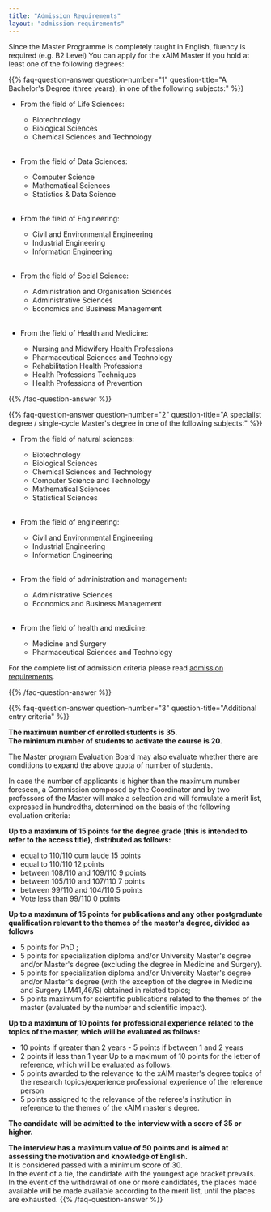 ```yaml
---
title: "Admission Requirements"
layout: "admission-requirements"
---
```


Since the Master Programme is completely taught in English, fluency is required (e.g. B2 Level)
You can apply for the xAIM Master if you hold at least one of the following degrees:

{{% faq-question-answer question-number="1" question-title="A Bachelor's Degree (three years), in one of the following subjects:" %}}

- From the field of Life Sciences:

	- Biotechnology
	- Biological Sciences
	- Chemical Sciences and Technology
<br><br>
- From the field of Data Sciences:

	- Computer Science
	- Mathematical Sciences
	- Statistics & Data Science
<br><br>
- From the field of Engineering:

	- Civil and Environmental Engineering
	- Industrial Engineering
	- Information Engineering
<br><br>
- From the field of Social Science:

	- Administration and Organisation Sciences
	- Administrative Sciences
	- Economics and Business Management
<br><br>
- From the field of Health and Medicine:

	- Nursing and Midwifery Health Professions
	- Pharmaceutical Sciences and Technology
	- Rehabilitation Health Professions
	- Health Professions Techniques
	- Health Professions of Prevention

{{% /faq-question-answer %}}

{{% faq-question-answer question-number="2" question-title="A specialist degree / single-cycle Master's degree in one of the following subjects:" %}}

- From the field of natural sciences:

	- Biotechnology
	- Biological Sciences
	- Chemical Sciences and Technology
	- Computer Science and Technology
	- Mathematical Sciences
	- Statistical Sciences
<br><br>
- From the field of engineering:

	- Civil and Environmental Engineering
	- Industrial Engineering
	- Information Engineering
<br><br>
- From the field of administration and management:

	- Administrative Sciences
	- Economics and Business Management
<br><br>
- From the field of health and medicine:

	- Medicine and Surgery
	- Pharmaceutical Sciences and Technology

For the complete list of admission criteria please read [admission requirements](/how-to-apply/admission-requirements).


{{% /faq-question-answer %}}

{{% faq-question-answer question-number="3" question-title="Additional entry criteria" %}}

**The maximum number of enrolled students is 35.  
The minimum number of students to activate the course is 20.**
 
The Master program Evaluation Board may also evaluate whether there are conditions to expand the above quota of number of students.

In case the number of applicants is higher than the maximum number foreseen, a Commission composed by the Coordinator and by two professors of the Master will make a selection and will formulate a merit list, expressed in hundredths, determined on the basis of the following evaluation criteria:

**Up to a maximum of 15 points for the degree grade (this is intended to refer to the access title), distributed as follows:**
 - equal to 110/110 cum laude 15 points 
 - equal to 110/110 12 points
 - between 108/110 and 109/110 9 points 
 - between 105/110 and 107/110 7 points
 - between 99/110 and 104/110 5 points 
 - Vote less than 99/110 0 points

**Up to a maximum of 15 points for publications and any other postgraduate qualification relevant to the themes of the master's degree, divided as follows**
- 5 points for PhD ;
- 5 points for specialization diploma and/or University Master's degree and/or Master's degree (excluding the degree in Medicine and Surgery).
- 5 points for specialization diploma and/or University Master's degree and/or Master's degree (with the exception of the degree in Medicine and Surgery LM41,46/S) obtained in related topics;
- 5 points maximum for scientific publications related to the themes of the master (evaluated by the number and scientific impact).

**Up to a maximum of 10 points for professional experience related to the topics of the master, which will be evaluated as follows:**
- 10 points if greater than 2 years - 5 points if between 1 and 2 years
- 2 points if less than 1 year
Up to a maximum of 10 points for the letter of reference, which will be evaluated as follows:
- 5 points awarded to the relevance to the xAIM master's degree topics of the research topics/experience professional experience of the reference person
- 5 points assigned to the relevance of the referee's institution in reference to the themes of the
xAIM master's degree.

**The candidate will be admitted to the interview with a score of 35 or higher.**  

**The interview has a maximum value of 50 points and is aimed at assessing the motivation and knowledge of English.**    
It is considered passed with a minimum score of 30.  
In the event of a tie, the candidate with the youngest age bracket prevails.  
In the event of the withdrawal of one or more candidates, the places made available will be made available according to the merit list, until the places are exhausted.
{{% /faq-question-answer %}}

